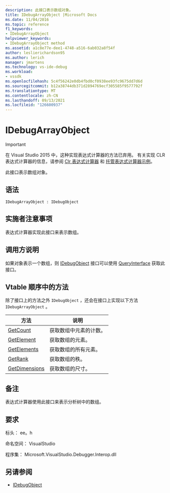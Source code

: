 ```yaml
---
description: 此接口表示数组对象。
title: IDebugArrayObject |Microsoft Docs
ms.date: 11/04/2016
ms.topic: reference
f1_keywords:
- IDebugArrayObject
helpviewer_keywords:
- IDebugArrayObject method
ms.assetid: a1c8e77e-dee1-4748-a516-6ab032a8f54f
author: leslierichardson95
ms.author: lerich
manager: jmartens
ms.technology: vs-ide-debug
ms.workload:
- vssdk
ms.openlocfilehash: 5c4f56242e0db4fbd0cf0938ee93fc9675dd7d6d
ms.sourcegitcommit: b12a38744db371d2894769ecf305585f9577792f
ms.translationtype: MT
ms.contentlocale: zh-CN
ms.lasthandoff: 09/13/2021
ms.locfileid: "126600937"
---
```

# <a name="idebugarrayobject"></a>IDebugArrayObject
> [!IMPORTANT]
> 在 Visual Studio 2015 中，这种实现表达式计算器的方法已弃用。 有关实现 CLR 表达式计算器的信息，请参阅 [Clr 表达式计算器](https://github.com/Microsoft/ConcordExtensibilitySamples/wiki/CLR-Expression-Evaluators) 和 [托管表达式计算器示例](https://github.com/Microsoft/ConcordExtensibilitySamples/wiki/Managed-Expression-Evaluator-Sample)。

 此接口表示数组对象。

## <a name="syntax"></a>语法

```
IDebugArrayObject : IDebugObject
```

## <a name="notes-for-implementers"></a>实施者注意事项
 表达式计算器实现此接口来表示数组。

## <a name="notes-for-callers"></a>调用方说明
 如果对象表示一个数组，则 [IDebugObject](../../../extensibility/debugger/reference/idebugobject.md) 接口可以使用 [QueryInterface](/cpp/atl/queryinterface) 获取此接口。

## <a name="methods-in-vtable-order"></a>Vtable 顺序中的方法
 除了接口上的方法之外 `IDebugObject` ，还会在接口上实现以下方法 `IDebugArrayObject` 。

|方法|说明|
|------------|-----------------|
|[GetCount](../../../extensibility/debugger/reference/idebugarrayobject-getcount.md)|获取数组中元素的计数。|
|[GetElement](../../../extensibility/debugger/reference/idebugarrayobject-getelement.md)|获取数组的元素。|
|[GetElements](../../../extensibility/debugger/reference/idebugarrayobject-getelements.md)|获取数组的所有元素。|
|[GetRank](../../../extensibility/debugger/reference/idebugarrayobject-getrank.md)|获取数组的秩。|
|[GetDimensions](../../../extensibility/debugger/reference/idebugarrayobject-getdimensions.md)|获取数组的尺寸。|

## <a name="remarks"></a>备注
 表达式计算器使用此接口来表示分析树中的数组。

## <a name="requirements"></a>要求
 标头： ee。h

 命名空间： VisualStudio

 程序集： Microsoft.VisualStudio.Debugger.Interop.dll

## <a name="see-also"></a>另请参阅
- [IDebugObject](../../../extensibility/debugger/reference/idebugobject.md)
